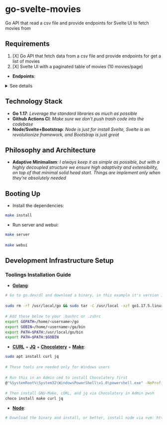 # go-svelte-movies

Go API that read a csv file and provide endpoints for Svelte UI to fetch movies from

## Requirements

1. [X] Go API that fetch data from a csv file and provide endpoints for get a list of movies
2. [X] Svelte UI with a paginated table of movies (10 movies/page)

- **Endpoints**:

<details>
	<summary>See details</summary>

### Rqm1: Go API that fetch data from a csv file and provide endpoints for get a list of movies

```bash
# See Booting Up running instructions in the section below first, and then:


curl 'http://localhost:5000/movies?page_id=1&page_size=10' | jq
# Should return
[
  {
    "Film": "Film",
    "Genre": "Genre",
    "LeadStudio": "Lead Studio",
    "AudienceScorePercentage": "Audience score %",
    "Profitability": "Profitability",
    "RottenTomatoesPercentage": "Rotten Tomatoes %",
    "WorldwideGross": "Worldwide Gross",
    "Year": "Year"
  },
  {
    "Film": "Zack and Miri Make a Porno",
    "Genre": "Romance",
    "LeadStudio": "The Weinstein Company",
    "AudienceScorePercentage": "70",
    "Profitability": "1.747541667",
    "RottenTomatoesPercentage": "64",
    "WorldwideGross": "$41.94 ",
    "Year": "2008"
  },
  {
    "Film": "Youth in Revolt",
    "Genre": "Comedy",
    "LeadStudio": "The Weinstein Company",
    "AudienceScorePercentage": "52",
    "Profitability": "1.09",
    "RottenTomatoesPercentage": "68",
    "WorldwideGross": "$19.62 ",
    "Year": "2010"
  },
  {
    "Film": "You Will Meet a Tall Dark Stranger",
    "Genre": "Comedy",
    "LeadStudio": "Independent",
    "AudienceScorePercentage": "35",
    "Profitability": "1.211818182",
    "RottenTomatoesPercentage": "43",
    "WorldwideGross": "$26.66 ",
    "Year": "2010"
  },
  {
    "Film": "When in Rome",
    "Genre": "Comedy",
    "LeadStudio": "Disney",
    "AudienceScorePercentage": "44",
    "Profitability": "0",
    "RottenTomatoesPercentage": "15",
    "WorldwideGross": "$43.04 ",
    "Year": "2010"
  },
  {
    "Film": "What Happens in Vegas",
    "Genre": "Comedy",
    "LeadStudio": "Fox",
    "AudienceScorePercentage": "72",
    "Profitability": "6.267647029",
    "RottenTomatoesPercentage": "28",
    "WorldwideGross": "$219.37 ",
    "Year": "2008"
  },
  {
    "Film": "Water For Elephants",
    "Genre": "Drama",
    "LeadStudio": "20th Century Fox",
    "AudienceScorePercentage": "72",
    "Profitability": "3.081421053",
    "RottenTomatoesPercentage": "60",
    "WorldwideGross": "$117.09 ",
    "Year": "2011"
  },
  {
    "Film": "WALL-E",
    "Genre": "Animation",
    "LeadStudio": "Disney",
    "AudienceScorePercentage": "89",
    "Profitability": "2.896019067",
    "RottenTomatoesPercentage": "96",
    "WorldwideGross": "$521.28 ",
    "Year": "2008"
  },
  {
    "Film": "Waitress",
    "Genre": "Romance",
    "LeadStudio": "Independent",
    "AudienceScorePercentage": "67",
    "Profitability": "11.0897415",
    "RottenTomatoesPercentage": "89",
    "WorldwideGross": "$22.18 ",
    "Year": "2007"
  },
  {
    "Film": "Waiting For Forever",
    "Genre": "Romance",
    "LeadStudio": "Independent",
    "AudienceScorePercentage": "53",
    "Profitability": "0.005",
    "RottenTomatoesPercentage": "6",
    "WorldwideGross": "$0.03 ",
    "Year": "2011"
  }
]

curl 'http://localhost:5000/movies?page_id=2&page_size=2' | jq
# Should return
[
  {
    "Film": "Valentine's Day",
    "Genre": "Comedy",
    "LeadStudio": "Warner Bros.",
    "AudienceScorePercentage": "54",
    "Profitability": "4.184038462",
    "RottenTomatoesPercentage": "17",
    "WorldwideGross": "$217.57 ",
    "Year": "2010"
  },
  {
    "Film": "Tyler Perry's Why Did I get Married",
    "Genre": "Romance",
    "LeadStudio": "Independent",
    "AudienceScorePercentage": "47",
    "Profitability": "3.7241924",
    "RottenTomatoesPercentage": "46",
    "WorldwideGross": "$55.86 ",
    "Year": "2007"
  }
]
```

### Rqm2: Svelte UI with a paginated table of movies (10 movies/page)

![API Works](api_works.png "API Works")
![Web Works](web_works.png "Web Works")

</details>

## Technology Stack

- **Go 1.17**: *Leverage the standard libraries as much as possible*
- **Github Actions CI**: *Make sure we don't push trash code into the codebase*
- **Node/Svelte+Bootstrap**: *Node is just for install Svelte, Svelte is an revolutionize framework, and Bootstrap is just great*

## Philosophy and Architecture

- **Adaptive Minimalism**: *I always keep it as simple as possible, but with a highly decoupled structure we ensure high adaptivity and extensibility, on top of that minimal solid head start. Things are implement only when they're absolutely needed*

## Booting Up

- Install the dependencies:

```bash
make install
```

- Run server and webui:

```bash
make server

make webui
```

## Development Infrastructure Setup

### Toolings Installation Guide

- [**Golang**](https://go.dev/doc/install):

```bash
# Go to go.dev/dl and download a binary, in this example it's version 1.17.5

sudo rm -rf /usr/local/go && sudo tar -C /usr/local -xzf go1.17.5.linux-amd64.tar.gz

# Add these below to your .bashrc or .zshrc
export GOPATH=/home/<username>/go
export GOBIN=/home/<username>/go/bin
export PATH=$PATH:/usr/local/go/bin
export PATH=$PATH:$GOBIN
```

- [**CURL**](https://curl.se/download.html) + [**JQ**](https://stedolan.github.io/jq/) + [**Chocolatery**](https://docs.chocolatey.org/en-us/choco/setup) + [**Make**](https://community.chocolatey.org/packages/make):

```bash
sudo apt install curl jq

# These tools are needed only for Windows users

# Run this in an Admin cmd to install Chocolatery first
@"%SystemRoot%\System32\WindowsPowerShell\v1.0\powershell.exe" -NoProfile -InputFormat None -ExecutionPolicy Bypass -Command "[System.Net.ServicePointManager]::SecurityProtocol = 3072; iex ((New-Object System.Net.WebClient).DownloadString('https://community.chocolatey.org/install.ps1'))" && SET "PATH=%PATH%;%ALLUSERSPROFILE%\chocolatey\bin"

# Then install GNU-Make, cURL, and jq via Chocolatery in Admin pwsh
choco install make curl jq
```

- [**Node**](https://nodejs.org/en/download/):

```bash
# Download the binary and install, or better, install node via nvm: https://github.com/nvm-sh/nvm
```
